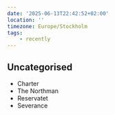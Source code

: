 ```yaml
---
date: '2025-06-13T22:42:52+02:00'
location: ''
timezone: Europe/Stockholm
tags:
    - recently
---
```

## Uncategorised

- Charter
- The Northman
- Reservatet
- Severance

